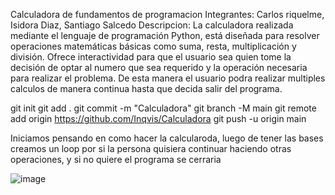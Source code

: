 Calculadora de fundamentos de programacion
Integrantes: Carlos riquelme, Isidora Diaz, Santiago Salcedo
Descripcion: La calculadora realizada mediante el lenguaje de programación Python, está diseñada para resolver operaciones matemáticas básicas como suma, resta, multiplicación y división. Ofrece interactividad para que el usuario sea quien tome la decisión de optar al numero que sea requerido y la operación necesaria para realizar el problema. De esta manera el usuario podra realizar multiples calculos de manera continua hasta que decida salir del programa.

git init
git add .
git commit -m "Calculadora"
git branch -M main
git remote add origin https://github.com/Inqvis/Calculadora
git push -u origin main

Iniciamos pensando en como hacer la calcularoda, luego de tener las bases creamos un loop por si la persona quisiera continuar haciendo otras operaciones, y si no quiere el programa se cerraria

![image](https://github.com/user-attachments/assets/61348444-e283-49eb-afed-8c60617d02b5)


